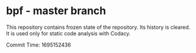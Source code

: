 # bpf - master branch

This repository contains frozen state of the repository.
Its history is cleared. It is used only for static code
analysis with Codacy.

Commit Time: 1695152436